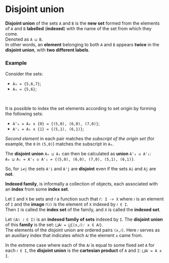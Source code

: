 # Disjoint union
**Disjoint union** of the sets `A` and `B` is the **new set** formed from the elements of `A` and `B` **labelled** (**indexed**) with the name of the set from which they come.<br>
Denoted as `A ⊔ B`.<br>
In other words, an **element** belonging to both `A` and `B` appears **twice** in the **disjoint union**, with **two different labels**.<br>

### Example
Consider the sets:
- `A₀ = {5,6,7}`;
- `A₁ = {5,6}`;

<br>

It is possible to index the set elements according to set origin by forming the following sets:
- `A'₀ = A₀ x {0} = {(5,0), (6,0), (7,0)}`;
- `A'₁ = A₁ x {1} = {(5,1), (6,1)}`;

*Second element* in each pair matches the *subscript of the origin set* (for example, the `0` in `(5,0)`) matches the subscript in `A₀`.<br>

The **disjoint union** `A₀ ⊔ A₁` can then be calculated as **union** `A'₀ ∪ A'₁`:<br>
`A₀ ⊔ A₁ = A'₀ ∪ A'₁ = {(5,0), (6,0), (7,0), (5,1), (6,1)}`.<br>

So, for `i≠j` the sets `A'i` and `A'j` are **disjoint** even if the sets `Ai` and `Aj` are **not**.<br>

**Indexed family**, is informally a collection of objects, each associated with an **index** from some **index set**.<br>

Let `I` and `X` be sets and `𝑓` a function such that `𝑓: I -> X` where `𝑖` is an element of `I` and the **image** `𝑓(𝑖)` is the element of `X` indexed by `𝑖 ∈ I`.<br>
Then `I` is called the **index set** of the family, and `X` is called the **indexed set**.<br>

Let `(A𝑖: 𝑖 ∈ I)` is an **indexed family of sets** indexed by `I`. The **disjoint union** of this **family** is the set: `⨆A𝑖 = ⋃{(x,𝑖): x ∈ A𝑖}`.<br>
The elements of the disjoint union are ordered pairs `(x,𝑖)`. Here `𝑖` serves as an auxiliary index that indicates which `A𝑖` the element `x` came from.<br>

In the extreme case where each of the `A𝑖` is equal to some fixed set `A` for each `𝑖 ∈ I`,  the **disjoint union** is the **cartesian product** of `A` and `I`: `⨆A𝑖 = A x I`.<br>
